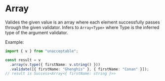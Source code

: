 # Array

Valides the given value is an array where each element successfully passes
through the given validator. Infers to `Array<Type>` where Type is the inferred
type of the argument validator.

Example:

```ts
import { v } from "unacceptable";

const result = v
  .array(v.type({ firstName: v.string() }))
  .validate([{ firstName: "Ghenghis" }, { firstName: "Conan" }]);
// result is Success<Array<{ firstName: string }>>
```
